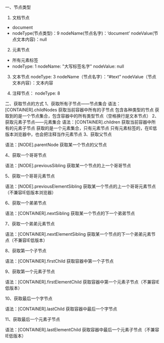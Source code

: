 一、节点类型
1. 文档节点
- document
- nodeType(节点类型)：9
  nodeName(节点名字)：‘document’
  nodeValue(节点文本内容)：null

2. 元素节点
- 所有元素标签
- nodeType: 1
  nodeName: "大写标签名字"
  nodeValue: null

3. 文本节点
  nodeType: 3
  nodeName（节点名字）：“#text”
  nodeValue（节点文本内容）：文本内容

4. 注释节点：
nodeType: 8

二、获取节点的方式
1、获取所有子节点——节点集合
语法：[CONTAINER].childNodes
获取当前容器中所有的子节点
包含各种类型的节点
获取到的是一个节点集合，包含容器中的所有类型节点（空格换行是文本节点）
2、获取元素子节点——元素集合
语法：[CONTAINER].children
获取当前容器中所有的元素子节点
获取的是一个元素集合，只有元素节点
只有元素标签的，在IE低版本浏览器中，也会把注释当作元素节点
3、获取父节点

语法：[NODE].parentNode
获取某一个节点的父节点

4、获取一个哥哥节点

语法：[NODE].previousSibling
获取某一个节点的上一个哥哥节点

5、获取一个哥哥元素节点

语法：[NODE].previousElementSibling
获取某一个节点的上一个哥哥元素节点（不兼容IE低版本浏览器）

6、获取一个弟弟节点

语法：[CONTAINER].nextSibling
获取某一个节点的下一个弟弟节点

7、获取一个弟弟元素节点

语法：[CONTAINER].nextElementSibling
获取某一个节点的下一个弟弟元素节点（不兼容IE低版本）

8、获取第一个子节点

语法：[CONTAINER].firstChild
获取容器中第一个子节点

9、获取第一个元素子节点

语法：[CONTAINER].firstElementChild
获取容器中第一个元素子节点（不兼容IE低版本）

10、获取最后一个字节点

语法：[CONTAINER].lastChild
获取容器中最后一个字节点

11、获取最后一个元素子节点

语法：[CONTAINER].lastElementChild
获取容器中最后一个元素子节点（不兼容IE低版本）
